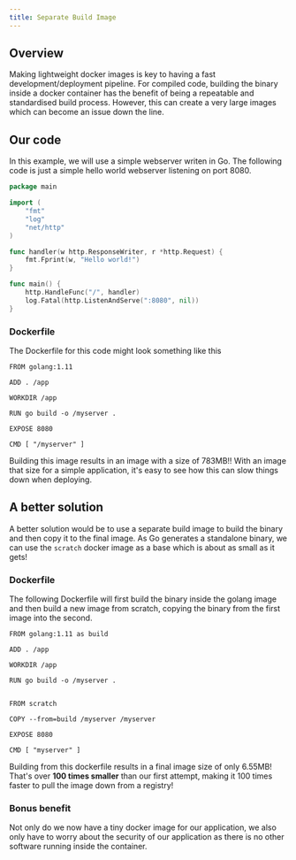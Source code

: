 ```yaml
---
title: Separate Build Image
---
```

## Overview

Making lightweight docker images is key to having a fast development/deployment pipeline. For compiled code, building the binary inside a docker container has the benefit of being a repeatable and standardised build process. However, this can create a very large images which can become an issue down the line.

## Our code

In this example, we will use a simple webserver writen in Go. The following code is just a simple hello world webserver listening on port 8080.

```go
package main

import (
    "fmt"
    "log"
    "net/http"
)

func handler(w http.ResponseWriter, r *http.Request) {
    fmt.Fprint(w, "Hello world!")
}

func main() {
    http.HandleFunc("/", handler)
    log.Fatal(http.ListenAndServe(":8080", nil))
}
```

### Dockerfile

The Dockerfile for this code might look something like this

```
FROM golang:1.11

ADD . /app

WORKDIR /app

RUN go build -o /myserver .

EXPOSE 8080

CMD [ "/myserver" ]
```

Building this image results in an image with a size of 783MB!! With an image that size for a simple application, it's easy to see how this can slow things down when deploying.

## A better solution

A better solution would be to use a separate build image to build the binary and then copy it to the final image. As Go generates a standalone binary, we can use the `scratch` docker image as a base which is about as small as it gets!

### Dockerfile

The following Dockerfile will first build the binary inside the golang image and then build a new image from scratch, copying the binary from the first image into the second.

```
FROM golang:1.11 as build

ADD . /app

WORKDIR /app

RUN go build -o /myserver .


FROM scratch

COPY --from=build /myserver /myserver

EXPOSE 8080

CMD [ "myserver" ]
```

Building from this dockerfile results in a final image size of only 6.55MB! That's over **100 times smaller** than our first attempt, making it 100 times faster to pull the image down from a registry!

### Bonus benefit

Not only do we now have a tiny docker image for our application, we also only have to worry about the security of our application as there is no other software running inside the container.